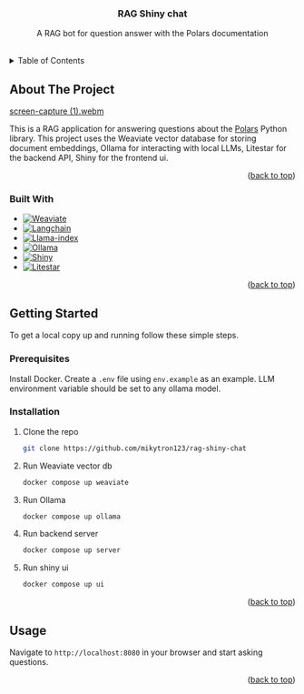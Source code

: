 
<a name="readme-top"></a>

<h3 align="center">RAG Shiny chat</h3>

  <p align="center">
    A RAG bot for question answer with the Polars documentation
    <br />
    <br />
  </p>
</div>



<!-- TABLE OF CONTENTS -->
<details>
  <summary>Table of Contents</summary>
  <ol>
    <li>
      <a href="#about-the-project">About The Project</a>
      <ul>
        <li><a href="#built-with">Built With</a></li>
      </ul>
    </li>
    <li>
      <a href="#getting-started">Getting Started</a>
      <ul>
        <li><a href="#prerequisites">Prerequisites</a></li>
        <li><a href="#installation">Installation</a></li>
      </ul>
    </li>
    <li><a href="#usage">Usage</a></li>
  </ol>
</details>



<!-- ABOUT THE PROJECT -->
## About The Project
[screen-capture (1).webm](https://github.com/mikytron123/rag-shiny-chat/assets/25290130/47d2bef1-d117-4130-b257-4a3809436dba)

This is a RAG application for answering questions about the [Polars](https://pola.rs/) Python library. This project uses the Weaviate vector database for storing document embeddings, Ollama for interacting with local LLMs, Litestar for the backend API, Shiny for the frontend ui. 

<p align="right">(<a href="#readme-top">back to top</a>)</p>



### Built With

* [![Weaviate]][Weaviate-url]
* [![Langchain][Langchain-logo]][Langchain-url]
* [![Llama-index]][Llama-index-url]
* [![Ollama]][Ollama-url]
* [![Shiny]][Shiny-url]
* [![Litestar]][Litestar-url]

<p align="right">(<a href="#readme-top">back to top</a>)</p>



<!-- GETTING STARTED -->
## Getting Started

To get a local copy up and running follow these simple steps.

### Prerequisites

Install Docker.
Create a `.env` file using `env.example` as an example.
LLM environment variable should be set to any ollama model.

### Installation

1. Clone the repo
   ```sh
   git clone https://github.com/mikytron123/rag-shiny-chat
   ```
2. Run Weaviate vector db
   ```sh
   docker compose up weaviate
   ```
3. Run Ollama
   ```sh
   docker compose up ollama
   ```
4. Run backend server
   ```sh
   docker compose up server
   ```
5. Run shiny ui
   ```sh
   docker compose up ui
   ```
<p align="right">(<a href="#readme-top">back to top</a>)</p>



<!-- USAGE EXAMPLES -->
## Usage

Navigate to `http://localhost:8080` in your browser and start asking questions.

<p align="right">(<a href="#readme-top">back to top</a>)</p>



<!-- MARKDOWN LINKS & IMAGES -->

[Weaviate]: https://img.shields.io/badge/Weaviate-black?style=for-the-badge
[Weaviate-url]: https://weaviate.io
[Langchain-url]: https://www.langchain.com/
[Langchain-logo]: https://img.shields.io/badge/langchain-1C3C3C?style=for-the-badge&logo=langchain
[Llama-index]: https://img.shields.io/badge/Llamaindex-black?style=for-the-badge
[Llama-index-url]: https://www.llamaindex.ai/
[Ollama]: https://img.shields.io/badge/Ollama-black?style=for-the-badge
[Ollama-url]: https://www.ollama.com/
[Shiny]: https://img.shields.io/badge/Shiny-black?style=for-the-badge
[Shiny-url]: https://shiny.posit.co/py/
[Litestar]: https://img.shields.io/badge/Litestar-black?style=for-the-badge
[Litestar-url]: https://litestar.dev/

